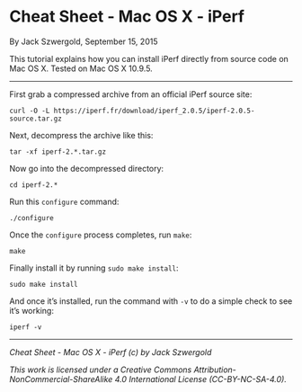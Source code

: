 # Cheat Sheet - Mac OS X - iPerf

By Jack Szwergold, September 15, 2015

This tutorial explains how you can install iPerf directly from source code on Mac OS X. Tested on Mac OS X 10.9.5.

***

First grab a compressed archive from an official iPerf source site:

	curl -O -L https://iperf.fr/download/iperf_2.0.5/iperf-2.0.5-source.tar.gz

Next, decompress the archive like this:

	tar -xf iperf-2.*.tar.gz

Now go into the decompressed directory:

	cd iperf-2.*
	
Run this `configure` command:

	./configure

Once the `configure` process completes, run `make`:

	make

Finally install it by running `sudo make install`:

	sudo make install

And once it’s installed, run the command with `-v` to do a simple check to see it’s working:

	iperf -v

***

*Cheat Sheet - Mac OS X - iPerf (c) by Jack Szwergold*

*This work is licensed under a Creative Commons Attribution-NonCommercial-ShareAlike 4.0 International License (CC-BY-NC-SA-4.0).*
